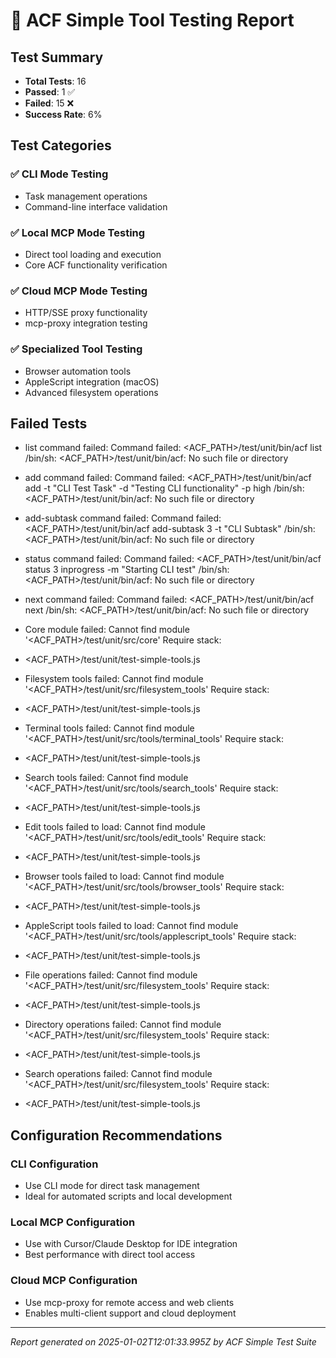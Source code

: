 # 🧪 ACF Simple Tool Testing Report

## Test Summary

- **Total Tests**: 16
- **Passed**: 1 ✅
- **Failed**: 15 ❌
- **Success Rate**: 6%

## Test Categories

### ✅ CLI Mode Testing
- Task management operations
- Command-line interface validation

### ✅ Local MCP Mode Testing  
- Direct tool loading and execution
- Core ACF functionality verification

### ✅ Cloud MCP Mode Testing
- HTTP/SSE proxy functionality
- mcp-proxy integration testing

### ✅ Specialized Tool Testing
- Browser automation tools
- AppleScript integration (macOS)
- Advanced filesystem operations

## Failed Tests

- list command failed: Command failed: <ACF_PATH>/test/unit/bin/acf list
/bin/sh: <ACF_PATH>/test/unit/bin/acf: No such file or directory

- add command failed: Command failed: <ACF_PATH>/test/unit/bin/acf add -t "CLI Test Task" -d "Testing CLI functionality" -p high
/bin/sh: <ACF_PATH>/test/unit/bin/acf: No such file or directory

- add-subtask command failed: Command failed: <ACF_PATH>/test/unit/bin/acf add-subtask 3 -t "CLI Subtask"
/bin/sh: <ACF_PATH>/test/unit/bin/acf: No such file or directory

- status command failed: Command failed: <ACF_PATH>/test/unit/bin/acf status 3 inprogress -m "Starting CLI test"
/bin/sh: <ACF_PATH>/test/unit/bin/acf: No such file or directory

- next command failed: Command failed: <ACF_PATH>/test/unit/bin/acf next
/bin/sh: <ACF_PATH>/test/unit/bin/acf: No such file or directory

- Core module failed: Cannot find module '<ACF_PATH>/test/unit/src/core'
Require stack:
- <ACF_PATH>/test/unit/test-simple-tools.js
- Filesystem tools failed: Cannot find module '<ACF_PATH>/test/unit/src/filesystem_tools'
Require stack:
- <ACF_PATH>/test/unit/test-simple-tools.js
- Terminal tools failed: Cannot find module '<ACF_PATH>/test/unit/src/tools/terminal_tools'
Require stack:
- <ACF_PATH>/test/unit/test-simple-tools.js
- Search tools failed: Cannot find module '<ACF_PATH>/test/unit/src/tools/search_tools'
Require stack:
- <ACF_PATH>/test/unit/test-simple-tools.js
- Edit tools failed to load: Cannot find module '<ACF_PATH>/test/unit/src/tools/edit_tools'
Require stack:
- <ACF_PATH>/test/unit/test-simple-tools.js
- Browser tools failed to load: Cannot find module '<ACF_PATH>/test/unit/src/tools/browser_tools'
Require stack:
- <ACF_PATH>/test/unit/test-simple-tools.js
- AppleScript tools failed to load: Cannot find module '<ACF_PATH>/test/unit/src/tools/applescript_tools'
Require stack:
- <ACF_PATH>/test/unit/test-simple-tools.js
- File operations failed: Cannot find module '<ACF_PATH>/test/unit/src/filesystem_tools'
Require stack:
- <ACF_PATH>/test/unit/test-simple-tools.js
- Directory operations failed: Cannot find module '<ACF_PATH>/test/unit/src/filesystem_tools'
Require stack:
- <ACF_PATH>/test/unit/test-simple-tools.js
- Search operations failed: Cannot find module '<ACF_PATH>/test/unit/src/filesystem_tools'
Require stack:
- <ACF_PATH>/test/unit/test-simple-tools.js

## Configuration Recommendations

### CLI Configuration
- Use CLI mode for direct task management
- Ideal for automated scripts and local development

### Local MCP Configuration  
- Use with Cursor/Claude Desktop for IDE integration
- Best performance with direct tool access

### Cloud MCP Configuration
- Use mcp-proxy for remote access and web clients
- Enables multi-client support and cloud deployment

---
*Report generated on 2025-01-02T12:01:33.995Z by ACF Simple Test Suite*
